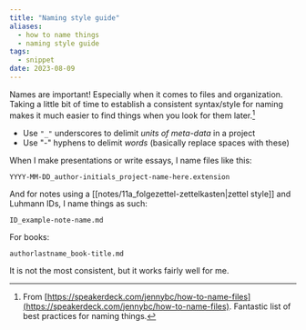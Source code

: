 ```yaml
---
title: "Naming style guide"
aliases:
  - how to name things
  - naming style guide
tags:
  - snippet
date: 2023-08-09
---
```


Names are important! Especially when it comes to files and organization. Taking a little bit of time to establish a consistent syntax/style for naming makes it much easier to find things when you look for them later.[^1]

- Use `"_"` underscores to delimit *units of meta-data* in a project
- Use "-" hyphens to delimit *words* (basically replace spaces with these)

When I make presentations or write essays, I name files like this:

```
YYYY-MM-DD_author-initials_project-name-here.extension
```

And for notes using a [[notes/11a_folgezettel-zettelkasten|zettel style]] and Luhmann IDs, I name things as such:

```
ID_example-note-name.md
```

For books:

```
authorlastname_book-title.md
```

It is not the most consistent, but it works fairly well for me.

[^1]: From [https://speakerdeck.com/jennybc/how-to-name-files](https://speakerdeck.com/jennybc/how-to-name-files). Fantastic list of best practices for naming things.